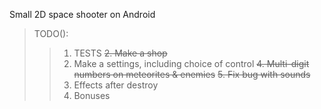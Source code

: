 Small 2D space shooter on Android

>TODO(): 
>> 1. TESTS
>> ~~2. Make a shop~~
>> 3. Make a settings, including choice of control
>> ~~4. Multi-digit numbers on meteorites & enemies~~
>> ~~5. Fix bug with sounds~~
>> 6. Effects after destroy
>> 7. Bonuses
